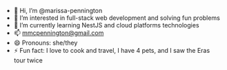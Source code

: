 - 👋 Hi, I’m @marissa-pennington
- 👀 I’m interested in full-stack web development and solving fun problems
- 🌱 I’m currently learning NestJS and cloud platforms technologies 
- 📫 mmcpennington@gmail.com 
- 😄 Pronouns: she/they
- ⚡ Fun fact: I love to cook and travel, I have 4 pets, and I saw the Eras tour twice

<!---
marissa-pennington/marissa-pennington is a ✨ special ✨ repository because its `README.md` (this file) appears on your GitHub profile.
You can click the Preview link to take a look at your changes.
--->
